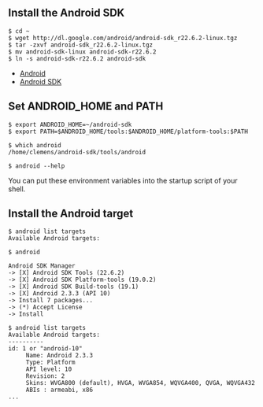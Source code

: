 ## Install the Android SDK

```
$ cd ~
$ wget http://dl.google.com/android/android-sdk_r22.6.2-linux.tgz
$ tar -zxvf android-sdk_r22.6.2-linux.tgz
$ mv android-sdk-linux android-sdk-r22.6.2
$ ln -s android-sdk-r22.6.2 android-sdk
```

* [Android](http://www.android.com/)
* [Android SDK](https://developer.android.com/sdk/)

## Set ANDROID_HOME and PATH

```
$ export ANDROID_HOME=~/android-sdk
$ export PATH=$ANDROID_HOME/tools:$ANDROID_HOME/platform-tools:$PATH

$ which android
/home/clemens/android-sdk/tools/android

$ android --help
```

You can put these environment variables into the startup script of your shell.

## Install the Android target

```
$ android list targets
Available Android targets:

$ android

Android SDK Manager
-> [X] Android SDK Tools (22.6.2)
-> [X] Android SDK Platform-tools (19.0.2)
-> [X] Android SDK Build-tools (19.1)
-> [X] Android 2.3.3 (API 10)
-> Install 7 packages...
-> (*) Accept License
-> Install

$ android list targets
Available Android targets:
----------
id: 1 or "android-10"
     Name: Android 2.3.3
     Type: Platform
     API level: 10
     Revision: 2
     Skins: WVGA800 (default), HVGA, WVGA854, WQVGA400, QVGA, WQVGA432
     ABIs : armeabi, x86
...
```

